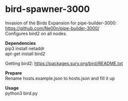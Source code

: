 # bird-spawner-3000

Invasion of the Birds Expansion for pipe-builder-3000: https://github.com/Ne00n/pipe-builder-3000/ </br>
Configures bird2 on all nodes.

**Dependencies**<br />
pip3 install netaddr<br />
apt-get install bird2

Getting bird2: https://packages.sury.org/bird/README.txt

**Prepare**<br />
Rename hosts.example.json to hosts.json and fill it up

**Usage**<br />
python3 bird.py
